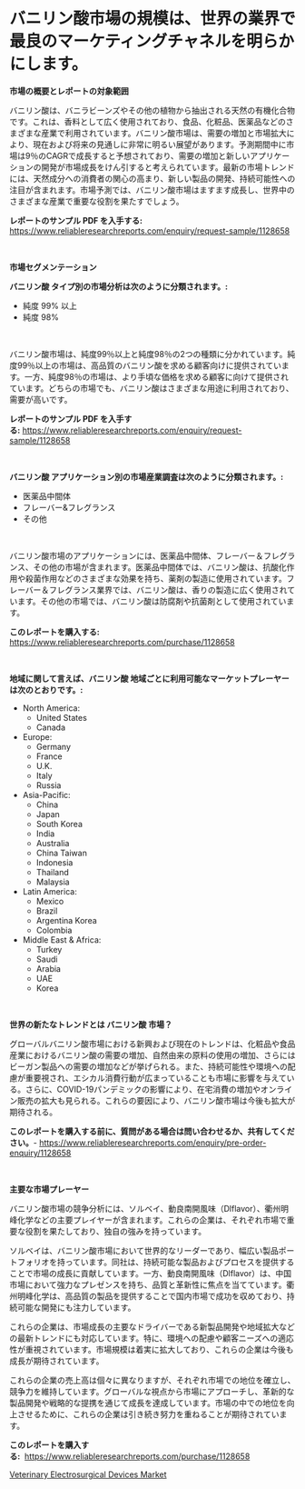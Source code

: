 <p><h1>バニリン酸市場の規模は、世界の業界で最良のマーケティングチャネルを明らかにします。</h1></p><p><strong>市場の概要とレポートの対象範囲</strong></p>
<p><p>バニリン酸は、バニラビーンズやその他の植物から抽出される天然の有機化合物です。これは、香料として広く使用されており、食品、化粧品、医薬品などのさまざまな産業で利用されています。バニリン酸市場は、需要の増加と市場拡大により、現在および将来の見通しに非常に明るい展望があります。予測期間中に市場は9％のCAGRで成長すると予想されており、需要の増加と新しいアプリケーションの開発が市場成長をけん引すると考えられています。最新の市場トレンドには、天然成分への消費者の関心の高まり、新しい製品の開発、持続可能性への注目が含まれます。市場予測では、バニリン酸市場はますます成長し、世界中のさまざまな産業で重要な役割を果たすでしょう。</p></p>
<p><strong>レポートのサンプル PDF を入手する:</strong> <a href="https://www.reliableresearchreports.com/enquiry/request-sample/1128658">https://www.reliableresearchreports.com/enquiry/request-sample/1128658</a></p>
<p>&nbsp;</p>
<p><strong>市場セグメンテーション</strong></p>
<p><strong>バニリン酸 タイプ別の市場分析は次のように分類されます。:</strong></p>
<p><ul><li>純度 99% 以上</li><li>純度 98%</li></ul></p>
<p>&nbsp;</p>
<p><p>バニリン酸市場は、純度99％以上と純度98％の2つの種類に分かれています。純度99％以上の市場は、高品質のバニリン酸を求める顧客向けに提供されています。一方、純度98％の市場は、より手頃な価格を求める顧客に向けて提供されています。どちらの市場でも、バニリン酸はさまざまな用途に利用されており、需要が高いです。</p></p>
<p><strong>レポートのサンプル PDF を入手する:</strong>&nbsp;<a href="https://www.reliableresearchreports.com/enquiry/request-sample/1128658">https://www.reliableresearchreports.com/enquiry/request-sample/1128658</a></p>
<p>&nbsp;</p>
<p><strong> バニリン酸 アプリケーション別の市場産業調査は次のように分類されます。:</strong></p>
<p><ul><li>医薬品中間体</li><li>フレーバー&フレグランス</li><li>その他</li></ul></p>
<p>&nbsp;</p>
<p><p>バニリン酸市場のアプリケーションには、医薬品中間体、フレーバー＆フレグランス、その他の市場が含まれます。医薬品中間体では、バニリン酸は、抗酸化作用や殺菌作用などのさまざまな効果を持ち、薬剤の製造に使用されています。フレーバー＆フレグランス業界では、バニリン酸は、香りの製造に広く使用されています。その他の市場では、バニリン酸は防腐剤や抗菌剤として使用されています。</p></p>
<p><strong>このレポートを購入する:</strong>&nbsp; <a href="https://www.reliableresearchreports.com/purchase/1128658">https://www.reliableresearchreports.com/purchase/1128658</a></p>
<p>&nbsp;</p>
<p><strong>地域に関して言えば、バニリン酸 地域ごとに利用可能なマーケットプレーヤーは次のとおりです。:</strong></p>
<p><ul>
    <li>
        North America:
        <ul>
            <li>United States</li>
            <li>Canada</li>
        </ul>
    </li>
    <li>
        Europe:
        <ul>
            <li>Germany</li>
            <li>France</li>
            <li>U.K.</li>
            <li>Italy</li>
            <li>Russia</li>
        </ul>
    </li>
    <li>
        Asia-Pacific:
        <ul>
            <li>China</li>
            <li>Japan</li>
            <li>South Korea</li>
            <li>India</li>
            <li>Australia</li>
            <li>China Taiwan</li>
            <li>Indonesia</li>
            <li>Thailand</li>
            <li>Malaysia</li>
        </ul>
    </li>
    <li>
        Latin America:
        <ul>
            <li>Mexico</li>
            <li>Brazil</li>
            <li>Argentina Korea</li>
            <li>Colombia</li>
        </ul>
    </li>
    <li>
        Middle East & Africa:
        <ul>
            <li>Turkey</li>
            <li>Saudi</li>
            <li>Arabia</li>
            <li>UAE</li>
            <li>Korea</li>
        </ul>
    </li>
    </ul></p>
<p>&nbsp;</p>
<p><strong>世界の新たなトレンドとは バニリン酸 市場？</strong></p>
<p><p>グローバルバニリン酸市場における新興および現在のトレンドは、化粧品や食品産業におけるバニリン酸の需要の増加、自然由来の原料の使用の増加、さらにはビーガン製品への需要の増加などが挙げられる。また、持続可能性や環境への配慮が重要視され、エシカル消費行動が広まっていることも市場に影響を与えている。さらに、COVID-19パンデミックの影響により、在宅消費の増加やオンライン販売の拡大も見られる。これらの要因により、バニリン酸市場は今後も拡大が期待される。</p></p>
<p><strong>このレポートを購入する前に、質問がある場合は問い合わせるか、共有してください。</strong>- <a href="https://www.reliableresearchreports.com/enquiry/pre-order-enquiry/1128658">https://www.reliableresearchreports.com/enquiry/pre-order-enquiry/1128658</a></p>
<p>&nbsp;</p>
<p><strong>主要な市場プレーヤー</strong></p>
<p><p>バニリン酸市場の競争分析には、ソルベイ、動良南開風味（Dlflavor）、衢州明峰化学などの主要プレイヤーが含まれます。これらの企業は、それぞれ市場で重要な役割を果たしており、独自の強みを持っています。</p><p>ソルベイは、バニリン酸市場において世界的なリーダーであり、幅広い製品ポートフォリオを持っています。同社は、持続可能な製品およびプロセスを提供することで市場の成長に貢献しています。一方、動良南開風味（Dlflavor）は、中国市場において強力なプレゼンスを持ち、品質と革新性に焦点を当てています。衢州明峰化学は、高品質の製品を提供することで国内市場で成功を収めており、持続可能な開発にも注力しています。</p><p>これらの企業は、市場成長の主要なドライバーである新製品開発や地域拡大などの最新トレンドにも対応しています。特に、環境への配慮や顧客ニーズへの適応性が重視されています。市場規模は着実に拡大しており、これらの企業は今後も成長が期待されています。</p><p>これらの企業の売上高は個々に異なりますが、それぞれ市場での地位を確立し、競争力を維持しています。グローバルな視点から市場にアプローチし、革新的な製品開発や戦略的な提携を通じて成長を達成しています。市場の中での地位を向上させるために、これらの企業は引き続き努力を重ねることが期待されています。</p></p>
<p><strong>このレポートを購入する:</strong>&nbsp;&nbsp;<a href="https://www.reliableresearchreports.com/purchase/1128658">https://www.reliableresearchreports.com/purchase/1128658</a></p>
<p><p><a href="https://metal-farmhouse-e95.notion.site/Veterinary-Electrosurgical-Devices-Market-Analysis-and-Market-Size-Global-Industry-Overview-Market-b909179509624cd6822ffd4c26129f40">Veterinary Electrosurgical Devices Market</a></p></p>